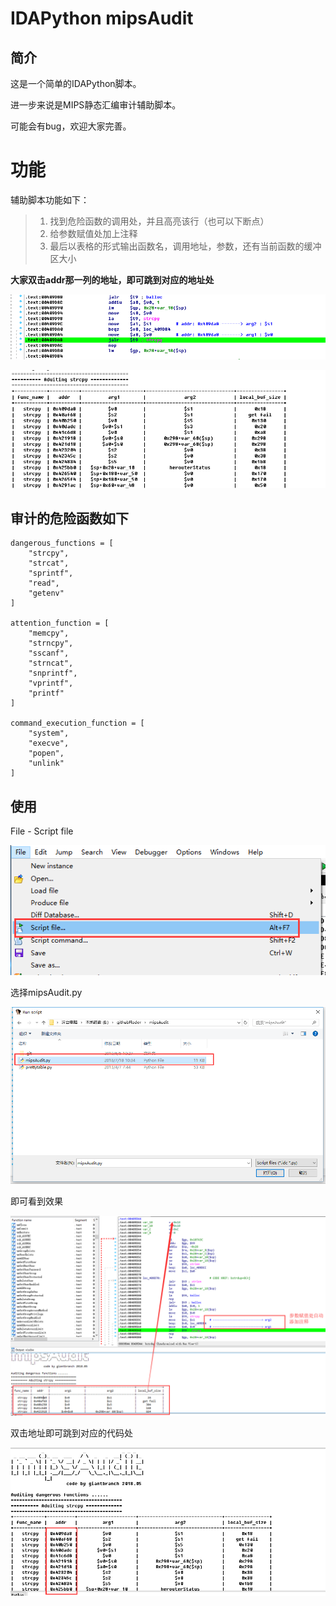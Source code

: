 # IDAPython mipsAudit

## 简介

这是一个简单的IDAPython脚本。

进一步来说是MIPS静态汇编审计辅助脚本。

可能会有bug，欢迎大家完善。



# 功能

辅助脚本功能如下：
> 1. 找到危险函数的调用处，并且高亮该行（也可以下断点）
> 2. 给参数赋值处加上注释
> 3. 最后以表格的形式输出函数名，调用地址，参数，还有当前函数的缓冲区大小

**大家双击addr那一列的地址，即可跳到对应的地址处**

![17cc62c98820974f8c759dc086dd5acb](17cc62c98820974f8c759dc086dd5acb.png)

![28069d48cf3f357dd83e42406e10d980](28069d48cf3f357dd83e42406e10d980.png)

## 审计的危险函数如下

```
dangerous_functions = [
    "strcpy", 
    "strcat",  
    "sprintf",
    "read", 
    "getenv"    
]

attention_function = [
    "memcpy",
    "strncpy",
    "sscanf", 
    "strncat", 
    "snprintf",
    "vprintf", 
    "printf"
]

command_execution_function = [
    "system", 
    "execve",
    "popen",
    "unlink"
]
```

## 使用

File - Script file

![1561006651468](./1561006651468.png)

选择mipsAudit.py

![1561006737134](./1561006737134.png)

即可看到效果

![mipsAudit](./mipsAudit.png)

双击地址即可跳到对应的代码处

![1561006887117](./1561006887117.png)
